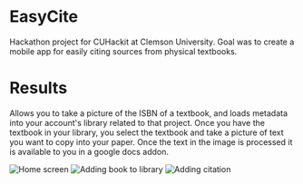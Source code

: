 # EasyCite
Hackathon project for CUHackit at Clemson University. Goal was to create a mobile app for easily citing sources from physical textbooks.

# Results
Allows you to take a picture of the ISBN of a textbook, and loads metadata into your account's library related to that project.
Once you have the textbook in your library, you select the textbook and take a picture of text you want to copy into your paper.
Once the text in the image is processed it is available to you in a google docs addon.

![Home screen](https://i.imgur.com/aXVkCFpm.png)
![Adding book to library](https://i.imgur.com/ZcQ5GEvm.png)
![Adding citation](https://i.imgur.com/ovAA428m.png)

